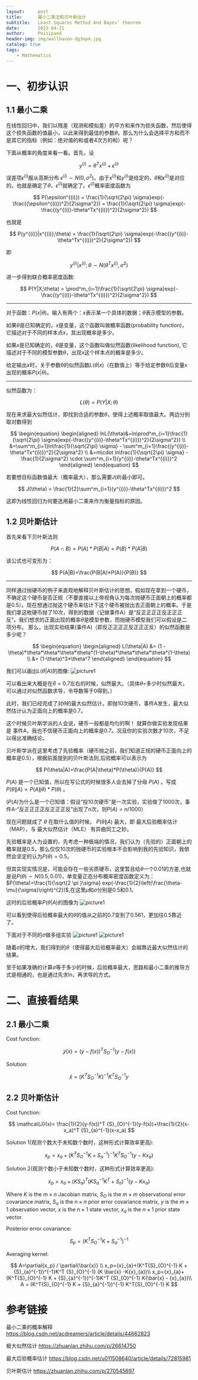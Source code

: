 ```yaml
---
layout:     post
title:      最小二乘法和贝叶斯估计
subtitle:   Least Squares Method And Bayes’ theorem
date:       2022-04-21
author:     Peisipand
header-img: img/wallhaven-dg3opm.jpg
catalog: true
tags:
    - Mathematics
---
```




# 一、初步认识

## 1.1 最小二乘

在线性回归中，我们以残差（观测和模拟差）的平方和来作为损失函数，然后使得这个损失函数的值最小，以此来得到最佳的参数$\theta$。那么为什么会选择平方和而不是其它的指标（例如：绝对值的和或者4次方的和）呢？

下面从概率的角度来看一看。首先，设

$$
y^{(i)} = \theta^Tx^{(i)} + \epsilon^{(i)}
$$

误差项$\epsilon^{(i)}$服从高斯分布 $\epsilon^{(i)} \sim N(0,\sigma^2)$。由于$x^{(i)}$和$y^{(i)}$是给定的，$\theta$和$\epsilon^{(i)}$是对应的，也就是确定了$\theta$，$\epsilon^{(i)}$就确定了。$\epsilon^{(i)}$概率密度函数为

$$
P(\epsilon^{(i)}) = \frac{1}{\sqrt{2\pi} \sigma}exp(-\frac{(\epsilon^{(i)})^2}{2\sigma^2}) = \frac{1}{\sqrt{2\pi} \sigma}exp(-\frac{(y^{(i)}-\theta^Tx^{(i)})^2}{2\sigma^2})
$$

也就是

$$
P(y^{(i)}|x^{(i)};\theta) = \frac{1}{\sqrt{2\pi} \sigma}exp(-\frac{(y^{(i)}-\theta^Tx^{(i)})^2}{2\sigma^2}) 
$$

即

$$
y^{(i)}|x^{(i)};\theta \sim N(\theta^Tx^{(i)},\sigma^2)
$$


进一步得到联合概率密度函数:

$$
P(Y|X;\theta) = \prod^m_{i=1}\frac{1}{\sqrt{2\pi} \sigma}exp(-\frac{(y^{(i)}-\theta^Tx^{(i)})^2}{2\sigma^2})
$$

- - -
对于函数：$P(x|\theta)$。输入有两个：$x$表示某一个具体的数据；$\theta$表示模型的参数。

如果$\theta$是已知确定的，$x$是变量，这个函数叫做概率函数(probability function)，它描述对于不同的样本点$x$，其出现概率是多少。

如果$x$是已知确定的，$\theta$是变量，这个函数叫做似然函数(likelihood function), 它描述对于不同的模型参数$\theta$，出现x这个样本点的概率是多少。

给定输出$x$时，关于参数θ的似然函数$L(\theta|x)$（在数值上）等于给定参数θ后变量$x$出现的概率$P(x|\theta)$。
- - -

似然函数为：

$$
L(\theta) = P(Y|X;\theta)
$$


现在来求最大似然估计，即找到合适的参数$\theta$，使得上述概率取值最大。两边分别取对数得到

$$
\begin{equation}
\begin{aligned}
lnL(\theta)&=ln\prod^m_{i=1}\frac{1}{\sqrt{2\pi} \sigma}exp(-\frac{(y^{(i)}-\theta^Tx^{(i)})^2}{2\sigma^2}) \\
&=\sum^m_{i=1}ln\frac{1}{\sqrt{2\pi} \sigma} - \sum^m_{i=1}\frac{(y^{(i)}-\theta^Tx^{(i)})^2}{2\sigma^2}  \\
&=m\cdot ln\frac{1}{\sqrt{2\pi} \sigma} - \frac{1}{2\sigma^2} \cdot \sum^m_{i=1}(y^{(i)}-\theta^Tx^{(i)})^2
\end{aligned}
\end{equation}
$$

若要想目标函数值最大（概率最大），那么需要$J(\theta)$最小即可。

$$
J(\theta) = \frac{1}{2}\sum^m_{i=1}(y^{(i)}-\theta^Tx^{(i)})^2
$$

这即为线性回归为何要选用最小二乘来作为衡量指标的原因。


## 1.2 贝叶斯估计

首先来看下贝叶斯法则

$$
P(A \cap B) = P(A)*P(B|A) = P(B)*P(A|B)
$$

该公式也可变形为：

$$
P(A|B)=\frac{P(B|A)*P(A)}{P(B)}
$$

- - -

同样通过抛硬币的例子来直观地解释贝叶斯估计的思想。假如现在拿到一个硬币，不确定这个硬币是否正规（不要直接以上帝视角认为每次抛硬币正面朝上的概率都是0.5）。现在想通过抛这个硬币来估计下这个硬币被抛出去正面朝上的概率。于是我们拿这枚硬币抛了10次，得到的数据（记做事件A）是“反正正正正反正正正反”。我们想求的正面出现的概率$\theta$是模型参数，而抛硬币模型我们可以假设是二项分布。
那么，出现实验结果(事件A)（即反正正正正反正正正反）的似然函数是多少呢？

$$
\begin{equation}
\begin{aligned}
L(\theta|A) 
&= (1 - \theta)*\theta*\theta*\theta*\theta*(1-\theta)*\theta*\theta*\theta*(1-\theta) \\
&= (1-\theta)^3*\theta^7
\end{aligned}
\end{equation}
$$

我们可以画出$L(\theta|A)$的图像:
![picture1](/img/Mathematics_Beyes/1.jpg "图1")

可以看出来大概是在$\theta = 0.7$左右的时候，似然最大。（具体$\theta=$多少时似然最大，可以通过对似然函数求导，令导数等于0得到。）

此时，我们已经完成了对$\theta$的最大似然估计。即抛10次硬币，事件A发生，最大似然估计认为正面向上的概率是0.7。

这个时候贝叶斯学派的人会说，硬币一般都是均匀的啊！ 就算你做实验发现结果是 事件A，我也不信硬币正面向上的概率是0.7。况且你的实验次数才10次，不足以得出准确结论。

贝叶斯学派在这里考虑了先验概率（硬币抛之前，我们知道正规的硬币正面向上的概率是0.5），根据前面提到的贝叶斯法则,后验概率可以表示为

$$
P(\theta|A)=\frac{P(A|\theta)*P(\theta)}{P(A)}
$$

$P(A)$ 是一个已知值，所以在写公式的时候很多人会去掉了分母 $P(A)$ 。写成 $P(\theta \| A) \propto P(A \| \theta)*P(\theta)$ 。

($P(A)$为什么是一个已知值：假设“投10次硬币”是一次实验，实验做了1000次，事件A-“反正正正正反正正正反”出现了n次，则$P(A) = n/1000$）

现在问题就成了 $\theta$ 在取什么值的时候， $P(\theta \| A)$ 最大，即 最大后验概率估计（MAP），与 最大似然估计（MLE） 有异曲同工之妙。

先验概率是人为设置的，先考虑一种极端的情况，我们认为（先验的）正面朝上的概率就是0.5，那么仅仅10次的抛硬币的实验根本不会影响到我的先验知识，我依然会坚定的认为$P(\theta) = 0.5$。

但其实现实情况是，可能会存在一些劣质硬币，这里暂且给$\theta$一个0.01的方差,也就是说$P(\theta) \sim N(0.5,0.01)$，单变量正态分布概率密度函数定义为：$P(\theta)=\frac{1}{\sqrt{2 \pi }\sigma} exp(-\frac{1}{2}\left(\frac{\theta-\mu}{\sigma}\right)^{2})$,在这里$\mu$和$\sigma$分别是0.5和0.1。

这时的后验概率$P(\theta|A)$的图像为
![picture1](/img/Mathematics_Beyes/2.jpg "图2")

可以看到使得后验概率最大的$\theta$的值从之前的0.7变到了0.561，更加往0.5靠近了。

下面对于不同的$\sigma$做多组实验
![picture1](/img/Mathematics_Beyes/3.jpg "图3")
![picture1](/img/Mathematics_Beyes/4.jpg "图4")

随着$\sigma$的增大，我们得到的$\theta$（使得最大后验概率最大）会越靠近最大似然估计的结果。

至于如果准确的计算$\sigma$等于多少的时候，后验概率最大，思路和最小二乘的推导方式是相通的，也是通过先求ln，再求导的方式。

# 二、直接看结果

## 2.1 最小二乘

Cost function: 

$$
\mathcal{J}(x)=(y-f(x))^T {S}_{O}^{-1}(y-f(x))
$$

Solution: 

$$
\hat{x}=(K^T{S}_{O}^{-1} K)^{-1}K^T {S}_{O}^{-1} y
$$

## 2.2 贝叶斯估计

Cost function: 

$$
\mathcal{J}(x)= \frac{1}{2}(y-f(x))^T {S}_{O}^{-1}(y-f(x))+\frac{1}{2}(x-x_a)^T {S}_{a}^{-1}(x-x_a)
$$

Solution 1(观测个数大于未知数个数时，这种形式计算效率更高): 

$$
x_p={x}_{a}+(K^T{S}_{O}^{-1} K + {S}_{a}^{-1})^{-1}K^T {S}_{O}^{-1} (y-K{x}_{a})
$$

Solution 2(观测个数小于未知数个数时，这种形式计算效率更高): 

$$
x_p={x}_{a}+(K S_a)^T (K{S}_{a}^{-1} K^T + {S}_{o})^{-1} (y-K x_a)
$$

Where $K$ is the $m\times n$ Jacobian matrix, $S_O$ is the $m\times m$ observational error covariance matrix, $S_a$ is the $n \times n$ prior error covariance matrix, $y$ is the $m \times1$ observation vector, $x$ is the $n \times1$ state vector, $x_a$ is the  $n \times1$ prior state vector.

Posterior error covariance:

$$
S_p=(K^T{S}_{O}^{-1} K + {S}_{a}^{-1})^{-1}
$$

Averaging kernel:

$$
A=\partial{x_p} / \partial{\bar{x}} \\
x_p={x}_{a}+(K^T{S}_{O}^{-1} K + {S}_{a}^{-1})^{-1}K^T {S}_{O}^{-1} (K \bar{x} -K{x}_{a})\\
x_p={x}_{a}+(K^T{S}_{O}^{-1} K + {S}_{a}^{-1})^{-1}K^T {S}_{O}^{-1} K(\bar{x} - {x}_{a})\\
A = (K^T{S}_{O}^{-1} K + {S}_{a}^{-1})^{-1} K^T{S}_{O}^{-1} K
$$



# 参考链接

最小二乘的概率解释
https://blog.csdn.net/acdreamers/article/details/44662823

极大似然估计
https://zhuanlan.zhihu.com/p/26614750

最大后验概率估计
https://blog.csdn.net/u011508640/article/details/72815981

贝叶斯估计
https://zhuanlan.zhihu.com/p/270545697